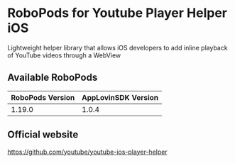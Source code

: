 # RoboPods for Youtube Player Helper iOS
Lightweight helper library that allows iOS developers to add inline playback of YouTube videos through a WebView

## Available RoboPods

| RoboPods Version  | AppLovinSDK Version  |
|-------------------|-------------------|
| 1.19.0            | 1.0.4             |

## Official website
https://github.com/youtube/youtube-ios-player-helper
